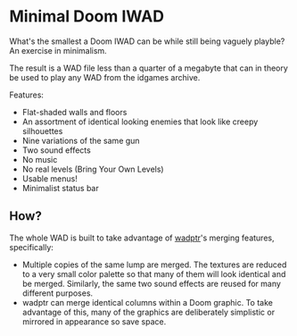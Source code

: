 # Minimal Doom IWAD

What's the smallest a Doom IWAD can be while still being vaguely playble?
An exercise in minimalism.

The result is a WAD file less than a quarter of a megabyte that can in
theory be used to play any WAD from the idgames archive.

Features:

* Flat-shaded walls and floors
* An assortment of identical looking enemies that look like
  creepy silhouettes
* Nine variations of the same gun
* Two sound effects
* No music
* No real levels (Bring Your Own Levels)
* Usable menus!
* Minimalist status bar

## How?

The whole WAD is built to take advantage of
[wadptr](https://soulsphere.org/projects/wadptr/)'s merging features,
specifically:

* Multiple copies of the same lump are merged. The textures are reduced to
  a very small color palette so that many of them will look identical and
  be merged. Similarly, the same two sound effects are reused for many
  different purposes.
* wadptr can merge identical columns within a Doom graphic. To take
  advantage of this, many of the graphics are deliberately simplistic or
  mirrored in appearance so save space.

